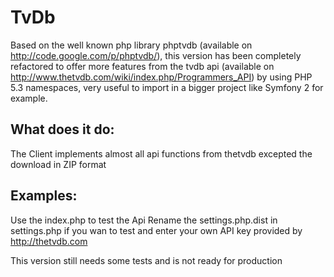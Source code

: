 TvDb
====

Based on the well known php library phptvdb (available on http://code.google.com/p/phptvdb/), this version
has been completely refactored to offer more features from the tvdb api (available on http://www.thetvdb.com/wiki/index.php/Programmers_API)
by using PHP 5.3 namespaces, very useful to import in a bigger project like Symfony 2 for example.

What does it do:
----------------

The Client implements almost all api functions from thetvdb excepted the download in ZIP format

Examples:
---------

Use the index.php to test the Api
Rename the settings.php.dist in settings.php if you wan to test and enter your own API key provided by http://thetvdb.com

This version still needs some tests and is not ready for production